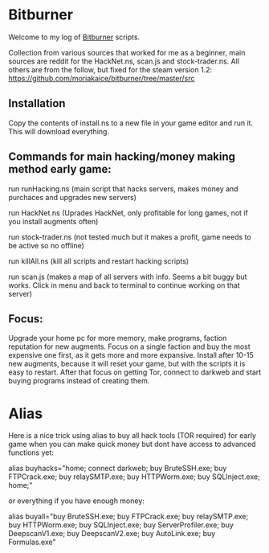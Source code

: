 # Bitburner

Welcome to my log of [Bitburner](https://danielyxie.github.io/bitburner/) scripts.

Collection from various sources that worked for me as a beginner, main sources are reddit for the HackNet.ns, scan.js and stock-trader.ns. All others are from the follow, but fixed for the steam version 1.2:
https://github.com/moriakaice/bitburner/tree/master/src

## Installation

Copy the contents of install.ns to a new file in your game editor and run it. This will download everything.

## Commands for main hacking/money making method early game:

run runHacking.ns (main script that hacks servers, makes money and purchaces and upgrades new servers)

run HackNet.ns (Uprades HackNet, only profitable for long games, not if you install augments often)

run stock-trader.ns (not tested much but it makes a profit, game needs to be active so no offline)

run killAll.ns (kill all scripts and restart hacking scripts)

run scan.js (makes a map of all servers with info. Seems a bit buggy but works. Click in menu and back to terminal to continue working on that server)

## Focus:
Upgrade your home pc for more memory, make programs, faction reputation for new augments. Focus on a single faction and buy the most expensive one first, as it gets more and more expansive. Install after 10-15 new augments, because it will reset your game, but with the scripts it is easy to restart.
After that focus on getting Tor, connect to darkweb and start buying programs instead of creating them.

# Alias

Here is a nice trick using alias to buy all hack tools (TOR required) for early game when you can make quick money but dont have access to advanced functions yet:

alias buyhacks="home; connect darkweb; buy BruteSSH.exe; buy FTPCrack.exe; buy relaySMTP.exe; buy HTTPWorm.exe; buy SQLInject.exe; home;"

or everything if you have enough money:

alias buyall="buy BruteSSH.exe; buy FTPCrack.exe; buy relaySMTP.exe; buy HTTPWorm.exe; buy SQLInject.exe; buy ServerProfiler.exe; buy DeepscanV1.exe; buy DeepscanV2.exe; buy AutoLink.exe; buy Formulas.exe"
